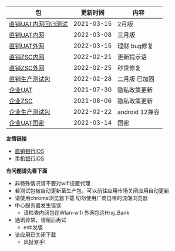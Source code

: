 |  包   | 更新时间  | 内容  |
|  ----  | ----  |----  |
| [直销UAT内网回归测试](https://www.pgyer.com/dsbank_u_regressio)  | 2021-03-15 | 2月版 |
| [直销UAT内网](https://www.pgyer.com/dsbank_uat)  | 2022-03-08 | 三月版|
| [直销UAT外网](https://www.pgyer.com/dsbank_uat_w)  | 2022-03-15 | 理财 bug修复|
| [直销ZSC内网](https://www.pgyer.com/dsbank_zsc)  | 2022-02-21 | 更新提示语 |
| [直销ZSC外网](https://www.pgyer.com/dsbank_zsc_w)   | 2022-02-25 | 秒贷修复 |
| [直销生产测试包](https://www.pgyer.com/dsbank_release) | 2022-02-28 | 二月版 已加固|
| [企业UAT](https://www.pgyer.com/qyBank_uat)  | 2021-07-30 | 隐私政策更新 |
| [企业ZSC](https://www.pgyer.com/qyBank_zsc)   | 2021-08-06 | 隐私政策更新 |
| [企业生产测试包](https://www.pgyer.com/qyBank_release)   | 2022-02-22 | android 12兼容 |
| [企业UAT国密](https://www.pgyer.com/qyBank_gm)   | 2022-03-14 | 国密 |

<!-- | [直销UAT内网回归测试](https://www.pgyer.com/dsbank_u_regressio)  | 2021-02-28 | 上个月的 | -->
<!-- | [直销ZSC内网回归测试包](https://www.pgyer.com/dsbank_z_regressio)  | 2021-02-18 | 1月版 | -->

**友情链接**
+ [直销银行IOS](http://d.7short.com/hrxjubank)
+ [手机银行IOS](http://d.7short.com/hrxjpmbank)

**有问题请先看下面**
+ 非特殊情况请不要对wifi设置代理
+ 若测试包被自动更新至生产包，可以前往应用市场关闭应用自动更新
+ 请使用chrome浏览器下载 切勿使用厂商自带的流氓浏览器
+ 中心服务器发生错误
  + 请检查内网包连Wlan-wifi 外网包连Hrxj_Bank
+ 通讯异常，请稍后再试
  + esb发版
+ 该应用已关闭下载
  + 风扯紧乎!

